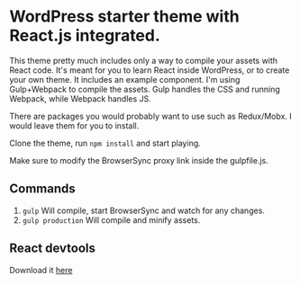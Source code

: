 # WordPress starter theme with React.js integrated.
This theme pretty much includes only a way to compile your assets with React code. 
It's meant for you to learn React inside WordPress, or to create your own theme.
It includes an example component. 
I'm using Gulp+Webpack to compile the assets. Gulp handles the CSS and running Webpack, while Webpack handles JS. 

There are packages you would probably want to use such as Redux/Mobx. I would leave them for you to install. 

Clone the theme, run ```npm install``` and start playing. 

Make sure to modify the BrowserSync proxy link inside the gulpfile.js. 

## Commands
1. ``` gulp ``` Will compile, start BrowserSync and watch for any changes.
2. ``` gulp production ``` Will compile and minify assets. 

## React devtools
Download it [here](https://chrome.google.com/webstore/detail/react-developer-tools/fmkadmapgofadopljbjfkapdkoienihi?hl=en)
